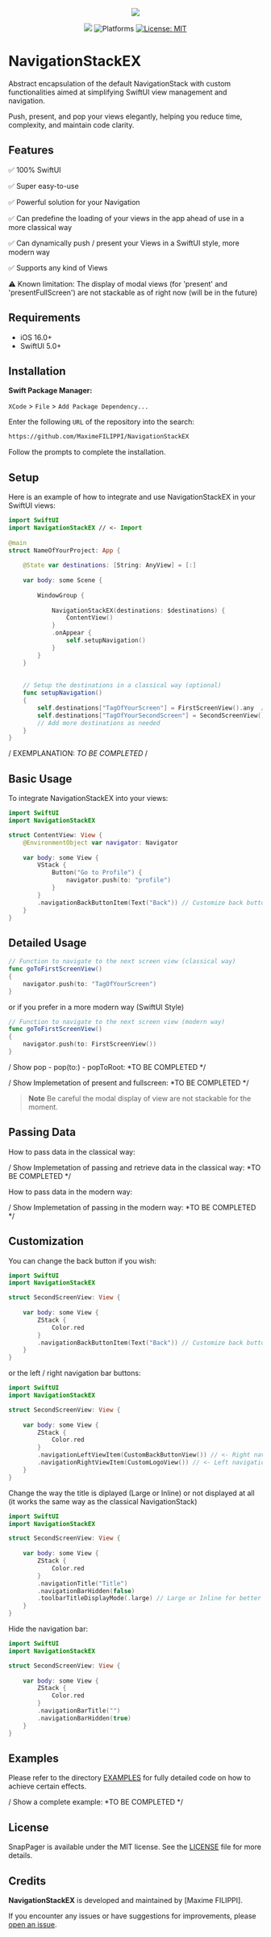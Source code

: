 

<p align="center">
  <img src="https://github.com/MaximeFILIPPI/NavigationStackEX/blob/main/Images/navigation_stack_banner.png" />
</p>

<p align="center">
    <img src="https://img.shields.io/badge/SwiftUI-5%2B-blue?style=flat&color=%2326c281%20&link=https%3A%2F%2Fdeveloper.apple.com%2Fxcode%2Fswiftui%2F" />
    <img src="https://img.shields.io/badge/iOS-16%2B-blue?style=flat&color=%239f5afd&link=https%3A%2F%2Fdeveloper.apple.com%2Fios%2F" alt="Platforms" />
    <a href="https://github.com/MaximeFILIPPI/NavigationStackEX/blob/main/LICENSE"><img src="http://img.shields.io/badge/license-MIT-blue.svg?style=flat" alt="License: MIT" /></a>
</p>

# NavigationStackEX

Abstract encapsulation of the default NavigationStack with custom functionalities aimed at simplifying SwiftUI view management and navigation. 

Push, present, and pop your views elegantly, helping you reduce time, complexity, and maintain code clarity.



## Features

✅ 100% SwiftUI

✅ Super easy-to-use

✅ Powerful solution for your Navigation

✅ Can predefine the loading of your views in the app ahead of use in a more classical way

✅ Can dynamically push / present your Views in a SwiftUI style, more modern way

✅ Supports any kind of Views


⚠️ Known limitation: The display of modal views (for 'present' and 'presentFullScreen') are not stackable as of right now (will be in the future)


## Requirements

- iOS 16.0+
- SwiftUI 5.0+



## Installation

**Swift Package Manager:**

`XCode` > `File` > `Add Package Dependency...`  

Enter the following `URL` of the repository into the search: 
```html
https://github.com/MaximeFILIPPI/NavigationStackEX
```
Follow the prompts to complete the installation.


## Setup

Here is an example of how to integrate and use NavigationStackEX in your SwiftUI views:

```swift
import SwiftUI
import NavigationStackEX // <- Import
    
@main
struct NameOfYourProject: App {
    
    @State var destinations: [String: AnyView] = [:]
    
    var body: some Scene {
    
        WindowGroup {
        
            NavigationStackEX(destinations: $destinations) {
                ContentView()
            }
            .onAppear {
                self.setupNavigation()
            }
        }
    }
    
    
    // Setup the destinations in a classical way (optional)
    func setupNavigation()
    {
        self.destinations["TagOfYourScreen"] = FirstScreenView().any  // <- add .any modifier behind your view
        self.destinations["TagOfYourSecondScreen"] = SecondScreenView().any
        // Add more destinations as needed
    }
}
```

/ EXEMPLANATION: *TO BE COMPLETED* /



## Basic Usage

To integrate NavigationStackEX into your views:

```swift
import SwiftUI
import NavigationStackEX

struct ContentView: View {
    @EnvironmentObject var navigator: Navigator
    
    var body: some View {
        VStack {
            Button("Go to Profile") {
                navigator.push(to: "profile")
            }
        }
        .navigationBackButtonItem(Text("Back")) // Customize back button if needed
    }
}
```


## Detailed Usage

```swift
// Function to navigate to the next screen view (classical way)
func goToFirstScreenView()
{
    navigator.push(to: "TagOfYourScreen")
}
```

or if you prefer in a more modern way (SwiftUI Style)

```swift
// Function to navigate to the next screen view (modern way)
func goToFirstScreenView()
{
    navigator.push(to: FirstScreenView())
}
```

/ Show pop - pop(to:) - popToRoot: *TO BE COMPLETED */

/ Show Implemetation of present and fullscreen: *TO BE COMPLETED */

> **Note**
> Be careful the modal display of view are not stackable for the moment.



## Passing Data 

How to pass data in the classical way: 

/ Show Implemetation of passing and retrieve data in the classical way: *TO BE COMPLETED */


How to pass data in the modern way: 

/ Show Implemetation of passing in the modern way: *TO BE COMPLETED */



## Customization

You can change the back button if you wish:

```swift
import SwiftUI
import NavigationStackEX

struct SecondScreenView: View {
    
    var body: some View {
        ZStack {
            Color.red
        }
        .navigationBackButtonItem(Text("Back")) // Customize back button if needed (can be any view)
    }
}
```


or the left / right navigation bar buttons:

```swift
import SwiftUI
import NavigationStackEX

struct SecondScreenView: View {
    
    var body: some View {
        ZStack {
            Color.red
        }
        .navigationLeftViewItem(CustomBackButtonView()) // <- Right navigation bar button
        .navigationRightViewItem(CustomLogoView()) // <- Left navigation bar button
    }
}
```


Change the way the title is diplayed (Large or Inline) or not displayed at all 
(it works the same way as the classical NavigationStack)

```swift
import SwiftUI
import NavigationStackEX

struct SecondScreenView: View {
    
    var body: some View {
        ZStack {
            Color.red
        }
        .navigationTitle("Title")
        .navigationBarHidden(false)
        .toolbarTitleDisplayMode(.large) // Large or Inline for better user experience (avoid using automatic)
    }
}
```


Hide the navigation bar: 
        
        
```swift
import SwiftUI
import NavigationStackEX

struct SecondScreenView: View {
    
    var body: some View {
        ZStack {
            Color.red
        }
        .navigationBarTitle("")
        .navigationBarHidden(true)
    }
}
```


## Examples

Please refer to the directory [EXAMPLES](https://github.com/MaximeFILIPPI/NavigationStackEX/tree/main/Examples) for fully detailed code on how to achieve certain effects.


/ Show a complete example: *TO BE COMPLETED */



## License

SnapPager is available under the MIT license. See the [LICENSE](https://github.com/MaximeFILIPPI/NavigationStackEX/blob/main/LICENSE) file for more details.


## Credits

**NavigationStackEX** is developed and maintained by [Maxime FILIPPI].

If you encounter any issues or have suggestions for improvements, please [open an issue](https://github.com/MaximeFILIPPI/NavigationStackEX/issues).

